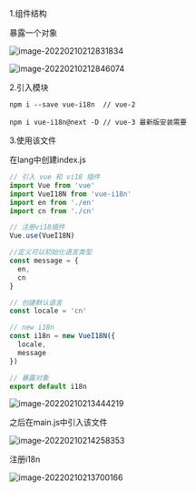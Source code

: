1.组件结构

暴露一个对象

![image-20220210212831834](C:\Users\inui\AppData\Roaming\Typora\typora-user-images\image-20220210212831834.png)

![image-20220210212846074](C:\Users\inui\AppData\Roaming\Typora\typora-user-images\image-20220210212846074.png)

2.引入模块

```
npm i --save vue-i18n  // vue-2 

npm i vue-i18n@next -D // vue-3 最新版安装需要
```

3.使用该文件

在lang中创建index.js

```js
// 引入 vue 和 vi18 插件
import Vue from 'vue'
import VueI18N from 'vue-i18n'
import en from './en'
import cn from './cn'

// 注册vi18插件
Vue.use(VueI18N)

//定义可以初始化语言类型
const message = {
  en,
  cn
}

// 创建默认语言
const locale = 'cn'

// new i18n
const i18n = new VueI18N({
  locale,
  message
})

// 暴露对象
export default i18n

```

![image-20220210213444219](C:\Users\inui\AppData\Roaming\Typora\typora-user-images\image-20220210213444219.png)

之后在main.js中引入该文件

![image-20220210214258353](C:\Users\inui\AppData\Roaming\Typora\typora-user-images\image-20220210214258353.png)

注册i18n

![image-20220210213700166](C:\Users\inui\AppData\Roaming\Typora\typora-user-images\image-20220210213700166.png)